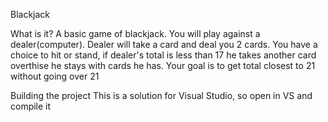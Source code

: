 Blackjack

What is it?
A basic game of blackjack. You will play against a dealer(computer). Dealer will take a card and deal you 2 cards. 
You have a choice to hit or stand, if dealer's total is less than 17 he takes another card overthise he stays with cards he has.
Your goal is to get total closest to 21 without going over 21

Building the project
This is a solution for Visual Studio, so open in VS and compile it
